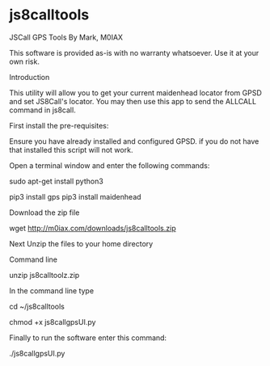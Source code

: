 # js8calltools

JSCall GPS Tools
By Mark, M0IAX

This software is provided as-is with no warranty whatsoever. Use it at your own risk.

Introduction

This utility will allow you to get your current maidenhead locator from GPSD and set JS8Call's locator.
You may then use this app to send the ALLCALL command in js8call.

First install the pre-requisites:

Ensure you have already installed and configured GPSD. if you do not have that installed this script will not work.

Open a terminal window and enter the following commands:

sudo apt-get install python3

pip3 install gps
pip3 install maidenhead


Download the zip file

wget http://m0iax.com/downloads/js8calltools.zip

Next Unzip the files to your home directory

Command line

unzip js8calltoolz.zip

In the command line type

cd ~/js8calltools

chmod +x js8callgpsUI.py

Finally to run the software enter this command:

./js8callgpsUI.py
